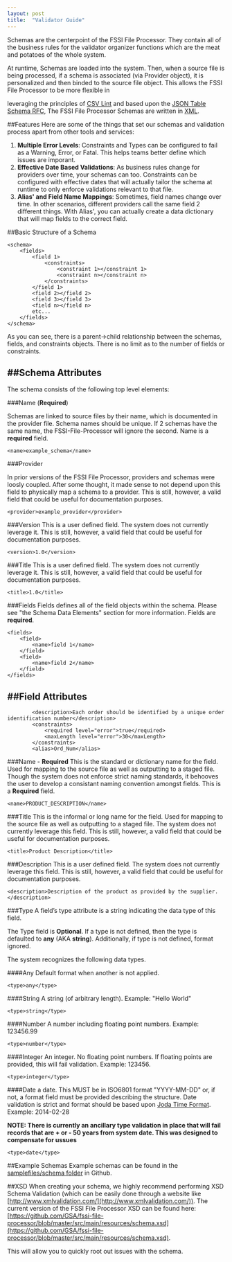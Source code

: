 ```yaml
---
layout: post
title:  "Validator Guide"
---
```


Schemas are the centerpoint of the FSSI File Processor. They contain all of the business rules for the validator organizer functions which are the meat and potatoes of the whole system.

At runtime, Schemas are loaded into the system. Then, when a source file is being processed, if a schema is associated (via Provider object), it is personalized and then binded to the source file object. This allows the FSSI File Processor to be more flexible in 

leveraging the principles of [CSV Lint](http://csvlint.io) and based upon the [JSON Table Schema RFC](http://dataprotocols.org/json-table-schema/), The FSSI File Processor Schemas are written in [XML](http://en.wikipedia.org/wiki/XML).


##Features
Here are some of the things that set our schemas and validation process apart from other tools and services:

1. **Multiple Error Levels**: Constraints and Types can be configured to fail as a Warning, Error, or Fatal. This helps teams better define which issues are imporant. 
2. **Effective Date Based Validations**: As business rules change for providers over time, your schemas can too. Constraints can be configured with effective dates that will actually tailor the schema at runtime to only enforce validations relevant to that file.
3. **Alias' and Field Name Mappings**: Sometimes, field names change over time. In other scenarios, different providers call the same field 2 different things. With Alias', you can actually create a data dictionary that will map fields to the correct field.

##Basic Structure of a Schema


	<schema>
     	<fields>
     		<field 1>
     			<constraints>
     				<constraint 1></constraint 1>
     				<constraint n></constraint n>
 				</constraints>
 			</field 1>
     		<field 2></field 2>
     		<field 3></field 3>
     		<field n></field n>
     		etc...
 		</fields>
 	</schema>     			   			


As you can see, there is a parent->child relationship between the schemas, fields, and constraints objects. There is no limit as to the number of fields or constraints.


##Schema Attributes
---
The schema consists of the following top level elements:

###Name (**Required**)

Schemas are linked to source files by their name, which is documented in the provider file. Schema names should be unique. If 2 schemas have the same name, the FSSI-File-Processor will ignore the second. Name is a **required** field.

	<name>example_schema</name>

###Provider

In prior versions of the FSSI File Processor, providers and schemas were loosly coupled. After some thought, it made sense to not depend upon this field to physically map a schema to a provider. This is still, however, a valid field that could be useful for documentation purposes.

	<provider>example_provider</provider>


###Version
This is a user defined field. The system does not currently leverage it. This is still, however, a valid field that could be useful for documentation purposes.

	<version>1.0</version>

###Title
This is a user defined field. The system does not currently leverage it. This is still, however, a valid field that could be useful for documentation purposes.

	<title>1.0</title>


###Fields
Fields defines all of the field objects within the schema. Please see "the Schema Data Elements" section for more information. Fields are **required**.

	<fields>
		<field>
			<name>field 1</name>
		</field>
		<field>
			<name>field 2</name>		
		</field>
	</fields>



##Field Attributes
---

			<description>Each order should be identified by a unique order identification number</description>
			<constraints>
				<required level="error">true</required>
				<maxLength level="error">30</maxLength>
			</constraints>
			<alias>Ord_Num</alias>


###Name - **Required**
This is the standard or dictionary name for the field. Used for mapping to the source file as well as outputting to a staged file. Though the system does not enforce strict naming standards, it behooves the user to develop a consistant naming convention amongst fields. This is a **Required** field.

	<name>PRODUCT_DESCRIPTION</name>



###Title
This is the informal or long name for the field. Used for mapping to the source file as well as outputting to a staged file. The system does not currently leverage this field. This is still, however, a valid field that could be useful for documentation purposes.

	<title>Product Description</title>



###Description
This is a user defined field. The system does not currently leverage this field. This is still, however, a valid field that could be useful for documentation purposes.

	<description>Description of the product as provided by the supplier.</description>


###Type
A field’s type attribute is a string indicating the data type of this field.

The Type field is **Optional**. If a type is not defined, then the type is defaulted to **any** (AKA **string**). Additionally, if type is not defined, format ignored.

The system recognizes the following data types.


####Any
Default format when another is not applied.

	<type>any</type>


####String
A string (of arbitrary length). Example: "Hello World"

	<type>string</type>

####Number
A number including floating point numbers. Example: 123456.99

	<type>number</type>

####Integer
An integer. No floating point numbers. If floating points are provided, this will fail validation. Example: 123456.

	<type>integer</type>


####Date
a date. This MUST be in ISO6801 format "YYYY-MM-DD" or, if not, a format field must be provided describing the structure. Date validation is strict and format should be based upon [Joda Time Format](http://joda-time.sourceforge.net/apidocs/org/joda/time/format/DateTimeFormat.html). Example: 2014-02-28

**NOTE: There is currently an ancillary type validation in place that will fail records that are + or - 50 years from system date. This was designed to compensate for ussues**

	<type>date</type>



##Example Schemas
Example schemas can be found in the [samplefiles/schema folder](https://github.com/GSA/fssi-file-processor/tree/master/samplefiles/schemas) in Github. 



##XSD
When creating your schema, we highly recommend performing XSD Schema Validation (which can be easily done through a website like [http://www.xmlvalidation.com/](http://www.xmlvalidation.com/)). The current version of the FSSI File Processor XSD can be found here: [https://github.com/GSA/fssi-file-processor/blob/master/src/main/resources/schema.xsd](https://github.com/GSA/fssi-file-processor/blob/master/src/main/resources/schema.xsd).

This will allow you to quickly root out issues with the schema.


